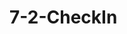 <!--
 * @Author: your name
 * @Date: 2021-02-09 18:50:38
 * @LastEditTime: 2021-02-11 09:46:47
 * @LastEditors: Please set LastEditors
 * @Description: In User Settings Edit
 * @FilePath: /vuepress-starter/docs/Projects/README.md
-->
# 7-2-CheckIn